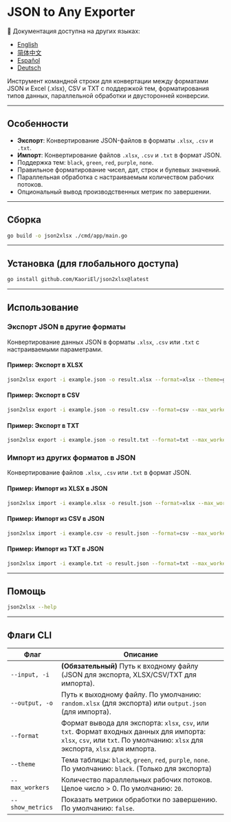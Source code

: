 # JSON to Any Exporter

📘 Документация доступна на других языках:
* [English](README.md)
* [简体中文](README.zh.md)
* [Español](README.es.md)
* [Deutsch](README.de.md)

Инструмент командной строки для конвертации между форматами JSON и Excel (.xlsx), CSV и TXT с поддержкой тем, форматирования типов данных, параллельной обработки и двусторонней конверсии.

---

## Особенности

* **Экспорт**: Конвертирование JSON-файлов в форматы `.xlsx`, `.csv` и `.txt`.
* **Импорт**: Конвертирование файлов `.xlsx`, `.csv` и `.txt` в формат JSON.
* Поддержка тем: `black`, `green`, `red`, `purple`, `none`.
* Правильное форматирование чисел, дат, строк и булевых значений.
* Параллельная обработка с настраиваемым количеством рабочих потоков.
* Опциональный вывод производственных метрик по завершении.

---

## Сборка

```bash
go build -o json2xlsx ./cmd/app/main.go
```

---

## Установка (для глобального доступа)

```bash
go install github.com/KaoriEl/json2xlsx@latest
```

---

## Использование

### Экспорт JSON в другие форматы

Конвертирование данных JSON в форматы `.xlsx`, `.csv` или `.txt` с настраиваемыми параметрами.

#### Пример: Экспорт в XLSX

```bash
json2xlsx export -i example.json -o result.xlsx --format=xlsx --theme=green --max_workers=100 --show_metrics=true
```

#### Пример: Экспорт в CSV

```bash
json2xlsx export -i example.json -o result.csv --format=csv --max_workers=10
```

#### Пример: Экспорт в TXT

```bash
json2xlsx export -i example.json -o result.txt --format=txt --max_workers=5
```

### Импорт из других форматов в JSON

Конвертирование файлов `.xlsx`, `.csv` или `.txt` в формат JSON.

#### Пример: Импорт из XLSX в JSON

```bash
json2xlsx import -i example.xlsx -o result.json --format=xlsx --max_workers=10
```

#### Пример: Импорт из CSV в JSON

```bash
json2xlsx import -i example.csv -o result.json --format=csv --max_workers=10
```

#### Пример: Импорт из TXT в JSON

```bash
json2xlsx import -i example.txt -o result.json --format=txt --max_workers=10
```

---

## Помощь

```bash
json2xlsx --help
```

---

## Флаги CLI

| Флаг             | Описание                                                                                                                                                                  |
| ---------------- | ------------------------------------------------------------------------------------------------------------------------------------------------------------------------- |
| `--input, -i`    | **(Обязательный)** Путь к входному файлу (JSON для экспорта, XLSX/CSV/TXT для импорта).                                                                                   |
| `--output, -o`   | Путь к выходному файлу. По умолчанию: `random.xlsx` (для экспорта) или `output.json` (для импорта).                                                                       |
| `--format`       | Формат вывода для экспорта: `xlsx`, `csv`, или `txt`. Формат входных данных для импорта: `xlsx`, `csv`, или `txt`. По умолчанию: `xlsx` для экспорта, `xlsx` для импорта. |
| `--theme`        | Тема таблицы: `black`, `green`, `red`, `purple`, `none`. По умолчанию: `black`. (Только для экспорта)                                                                     |
| `--max_workers`  | Количество параллельных рабочих потоков. Целое число > 0. По умолчанию: `20`.                                                                                             |
| `--show_metrics` | Показать метрики обработки по завершению. По умолчанию: `false`.                                                                                                          |
